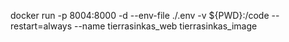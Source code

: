 docker run -p 8004:8000 -d --env-file ./.env -v ${PWD}:/code  --restart=always --name tierrasinkas_web tierrasinkas_image